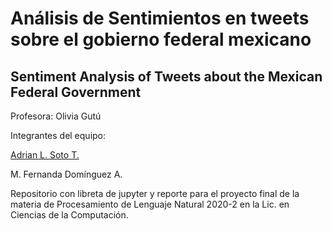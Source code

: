 # Análisis de Sentimientos en tweets sobre el gobierno federal mexicano

## Sentiment Analysis of Tweets about the Mexican Federal Government

Profesora: Olivia Gutú

Integrantes del equipo: 

[Adrian L. Soto T. ](https://github.com/AdrianSot)

M. Fernanda Domínguez A.

Repositorio con libreta de jupyter y reporte para el proyecto final de la materia de Procesamiento de Lenguaje Natural 2020-2 en la Lic. en Ciencias de la Computación. 